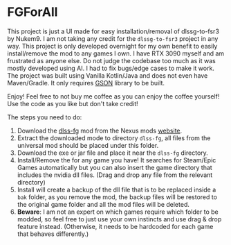 # FGForAll
This project is just a UI made for easy installation/removal of dlssg-to-fsr3 by Nukem9. I am not taking any credit for the `dlssg-to-fsr3`
project in any way. This project is only developed overnight for my own benefit to easily install/remove the mod to any games I own.
I have RTX 3090 myself and am frustrated as anyone else.
Do not judge the codebase too much as it was mostly
developed using AI. I had to fix bugs/edge cases to make it work.
The project was built using Vanilla Kotlin/Java and does not even have Maven/Gradle. 
It only requires [GSON](https://mvnrepository.com/artifact/com.google.code.gson/gson) library to be built.

Enjoy! Feel free to not buy me coffee as you can enjoy the coffee yourself! Use the code as you like but don't take credit!

The steps you need to do:
1. Download the [dlss-fg](https://github.com/Nukem9/dlssg-to-fsr3/) mod from the Nexus mods [website](https://www.nexusmods.com/site/mods/738).
2. Extract the downloaded mode to directory `dlss-fg`, all files from the universal mod should be placed under this folder.
3. Download the exe or jar file and place it near the `dlss-fg` directory.
4. Install/Remove the for any game you have! It searches for Steam/Epic Games automatically but 
you can also insert the game directory that includes the nvidia dll files. (Drag and drop any file from the relevant directory)
5. Install will create a backup of the dll file that is to be replaced inside a `bak` folder, as you remove the mod,
the backup files will be restored to the original game folder and all the mod files will be deleted.
6. **Beware**: I am not an expert on which games require which folder to be modded, so feel free to just use your own instincts and
use drag & drop feature instead. (Otherwise, it needs to be hardcoded for each game that behaves differently.)

